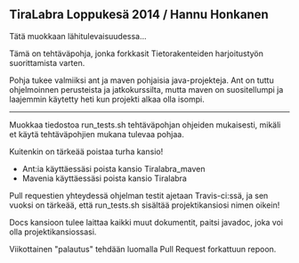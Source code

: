 ﻿## TiraLabra Loppukesä 2014 / Hannu Honkanen

Tätä muokkaan lähitulevaisuudessa...




Tämä on tehtäväpohja, jonka forkkasit Tietorakenteiden harjoitustyön suorittamista varten.

Pohja tukee valmiiksi ant ja maven pohjaisia java-projekteja.
Ant on tuttu ohjelmoinnen perusteista ja jatkokurssilta, mutta maven on suositellumpi ja laajemmin käytetty heti kun projekti alkaa olla isompi.

* * *

Muokkaa tiedostoa run_tests.sh tehtäväpohjan ohjeiden mukaisesti, mikäli et käytä tehtäväpohjien mukana tulevaa pohjaa.

Kuitenkin on tärkeää poistaa turha kansio!
* Ant:ia käyttäessäsi poista kansio Tiralabra_maven
* Mavenia käyttäessäsi poista kansio Tiralabra

Pull requestien yhteydessä ohjelman testit ajetaan Travis-ci:ssä, ja sen vuoksi on tärkeää, että run_tests.sh sisältää projektikansiosi nimen oikein!

Docs kansioon tulee laittaa kaikki muut dokumentit, paitsi javadoc, joka voi olla projektikansiossasi.

Viikottainen "palautus" tehdään luomalla Pull Request forkattuun repoon.

